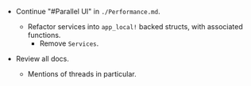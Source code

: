 * Continue "#Parallel UI" in `./Performance.md`.
    - Refactor services into `app_local!` backed structs, with associated functions.
        - Remove `Services`.

* Review all docs.
    - Mentions of threads in particular.